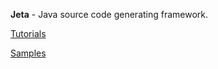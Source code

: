 **Jeta** - Java source code generating framework.

[Tutorials](http://jeta.brooth.org)

[Samples](https://github.com/brooth/jeta-samples)
